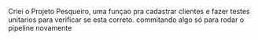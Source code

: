 Criei o Projeto Pesqueiro, uma funçao pra cadastrar clientes e fazer testes unitarios para verificar se esta correto.
commitando algo só para rodar o pipeline novamente

